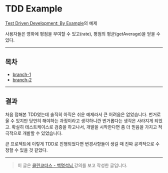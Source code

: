 # TDD Example

[Test Driven Development: By Example](https://www.amazon.com/Test-Driven-Development-Kent-Beck/dp/0321146530)의 예제

사용자들은 영화에 평점을 부여할 수 있고(rate), 평점의 평균(getAverage)을 얻을 수 있다.

---
## 목차
- [branch-1](https://github.com/GGomi/TDD_Practice/tree/branch-1)
- [branch-2](https://github.com/GGomi/TDD_Practice/tree/branch-2)

---
## 결과

처음 접해본 TDD였는데 솔직히 아직은 쉬운 예제라서 큰 어려움은 없었습니다.
번거로울 수 있지만 당연히 해야하는 과정이라고 생각하니깐 번거롭다는 생각은 사라지게 되었고. 확실히 테스트케이스로 검증을 하고나서, 개발을 시작한다면 좀 더 믿음을 가지고 적극적으로 개발할 수 있었습니다.

큰 프로젝트에 이렇게 TDD로 진행되었다면 변경사항들이 생길 때 진짜 공격적으로 수정할 수 있을 것 같았다.

---
> 이 글은 [ 클린코더스 - 백명석님 ](https://www.youtube.com/user/codetemplate/videos) 강의를 보고 작성한 글입니다.
